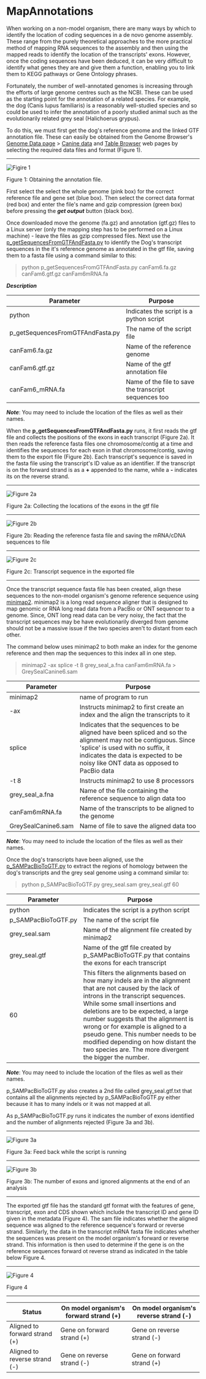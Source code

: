 # MapAnnotations

When working on a non-model organism, there are many ways by which to identify the location of coding sequences in a de novo genome assembly. These range from the purely theoretical approaches to the more practical method of mapping RNA sequences to the assembly and then using the mapped reads to identify the location of the transcripts' exons. However, once the coding sequences have been deduced, it can be very difficult to identify what genes they are and give them a function, enabling you to link them to KEGG pathways or Gene Ontology phrases. 

Fortunately, the number of well-annotated genomes is increasing through the efforts of large genome centres such as the NCBI. These can be used as the starting point for the annotation of a related species. For example, the dog (Canis lupus familiaris) is a reasonably well-studied species and so could be used to infer the annotation of a poorly studied animal such as the evolutionarily related grey seal (Halichoerus grypus). 

To do this, we must first get the dog's reference genome and the linked GTF annotation file. These can easily be obtained from the Genome Browser's [Genome Data page](https://hgdownload.soe.ucsc.edu/downloads.html?_gl=1*11ug8p7*_ga*MTMzMDM3MzY1Ny4xNjMyOTIwNTkx*_ga_P5EV0BL192*MTcxOTQzOTk2Mi4yNy4wLjE3MTk0Mzk5NjIuMC4wLjA.) > [Canine data](https://hgdownload.soe.ucsc.edu/goldenPath/canFam6/bigZips/) and [Table Browser](https://genome.ucsc.edu/cgi-bin/hgTables) web pages by selecting the required data files and format (Figure 1).

<hr />

![Figire 1](images/figure1.jpg)

Figure 1: Obtaining the annotation file. 

First select the select the whole genome (pink box) for the correct reference file and gene set (blue box). Then select the correct data format (red box) and enter the file's name and gzip compression (green box) before pressing the ***get output*** button (black box). 

Once downloaded move the genome (fa.gz) and annotation (gtf.gz) files to a Linux server (only the mapping step has to be performed on a Linux machine) - leave the files as gzip compressed files. Next use the [p_getSequencesFromGTFAndFasta.py](scripts/p_getSequencesFromGTFAndFasta.py) to identify the Dog's transcript sequences in the it's reference genome as annotated in the gtf file, saving them to a fasta file using a command similar to this:

> python p_getSequencesFromGTFAndFasta.py canFam6.fa.gz canFam6.gtf.gz canFam6mRNA.fa

***Description*** 

|Parameter|Purpose|
|-|-|
|python|Indicates the script is a python script|
|p_getSequencesFromGTFAndFasta.py|The name of the script file|
|canFam6.fa.gz|Name of the reference genome|
|canFam6.gtf.gz|Name of the gtf annotation file|
|canFam6_mRNA.fa|Name of the file to save the transcript sequences too|

***Note***: You may need to include the location of the files as well as their names.

When the __p_getSequencesFromGTFAndFasta.py__ runs, it first reads the gtf file and collects the positions of the exons in each transcript (Figure 2a). It then reads the reference fasta files one chromosome/contig at a time and identifies the sequences for each exon in that chromosome/contig, saving them to the export file (Figure 2b). Each transcript's sequence is saved in the fasta file using the transcript's ID value as an identifier. If the transcript is on the forward strand is as a __+__ appended to the name, while a __-__ indicates its on the reverse strand. 

<hr />

![Figure 2a](images/figure2a.jpg)

Figure 2a: Collecting the locations of the exons in the gtf file

<hr />

![Figure 2b](images/figure2b.jpg)

Figure 2b: Reading the reference fasta file and saving the mRNA/cDNA sequences to file

<hr />

![Figure 2c](images/figure2c.jpg)

Figure 2c: Transcript sequence in the exported file

<hr />

Once the transcript sequence fasta file has been created, align these sequences to the non-model organism's genome reference sequence using [minimap2](https://github.com/lh3/minimap2). minimap2 is a long read sequence aligner that is designed to map genomic or RNA long read data from a PacBio or ONT sequencer to a genome. Since, ONT long read data can be very noisy, the fact that the transcript sequences may be have evolutionarily diverged from genome should not be a massive issue if the two species aren't to distant from each other. 

The command below uses minimap2 to both make an index for the genome reference and then map the sequences to this index all in one step.  

> minimap2 -ax splice -t 8 grey_seal_a.fna canFam6mRNA.fa \> GreySealCanine6.sam

|Parameter|Purpose|
|-|-|
|minimap2|name of program to run|
|-ax|Instructs minimap2 to first create an index and the align the transcripts to it|
|splice|Indicates that the sequences to be aligned have been spliced and so the alignment may not be contiguous. Since 'splice' is used with no suffix, it indicates the data is expected to be noisy like ONT data as opposed to PacBio data|
|-t 8|Instructs minimap2 to use 8 processors|
|grey_seal_a.fna|Name of the file containing the reference sequence to align data too|
|canFam6mRNA.fa|Name of the transcripts to be aligned to the genome|
|GreySealCanine6.sam|Name of file to save the aligned data too|

***Note***: You may need to include the location of the files as well as their names.

Once the dog's transcripts have been aligned, use the [p_SAMPacBioToGTF.py](scripts/p_SAMPacBioToGTF.py) to extract the regions of homology between the dog's transcripts and the grey seal genome using a command similar to:

> python p_SAMPacBioToGTF.py grey_seal.sam grey_seal.gtf 60

|Parameter|Purpose|
|-|-|
|python|Indicates the script is a python script|
|p_SAMPacBioToGTF.py|The name of the script file|
|grey_seal.sam|Name of the alignment file created by minimap2|
|grey_seal.gtf|Name of the gtf file created by p_SAMPacBioToGTF.py that contains the exons for each transcript|
|60|This filters the alignments based on how many indels are in the alignment that are not caused by the lack of introns in the transcript sequences. While some small insertions and deletions are to be expected, a large number suggests that the alignment is wrong or for example is aligned to a pseudo gene. This number needs to be modified depending on how distant the two species are. The more divergent the bigger the number.|

***Note***: You may need to include the location of the files as well as their names.

p_SAMPacBioToGTF.py also creates a 2nd file called grey_seal.gtf.txt that contains all the alignments rejected by p_SAMPacBioToGTF.py either because it has to many indels or it was not mapped at all.

As p_SAMPacBioToGTF.py runs it indicates the number of exons identified and the number of alignments rejected (Figure 3a and 3b).

<hr />

![Figure 3a](images/figure3a.jpg)

Figure 3a: Feed back while the script is running

<hr />

![Figure 3b](images/figure3b.jpg)

Figure 3b: The number of exons and ignored alignments at the end of an analysis

<hr />

The exported gtf file has the standard gtf format with the features of gene, transcript, exon and CDS shown which include the transcript ID and gene ID given in the metadata (Figure 4). The sam file indicates whether the aligned sequence was aligned to the reference sequence's forward or reverse strand. Similarly, the data in the transcript mRNA fasta file indicates whether the sequences was present on the model organism's forward or reverse strand. This information is then used to determine if the gene is on the reference sequences forward ot reverse strand as indicated in the table below Figure 4.

<hr />

![Figure 4](images/figure4.jpg)

Figure 4

<hr />

|Status|On model organism's forward strand (+)|On model organism's reverse strand (-)|
|-|-|-|
|Aligned to forward strand (+)|Gene on forward strand (+)| Gene on reverse strand (-)|
|Aligned to reverse strand (-)|Gene on reverse strand (-)|Gene on forward strand (+)|
